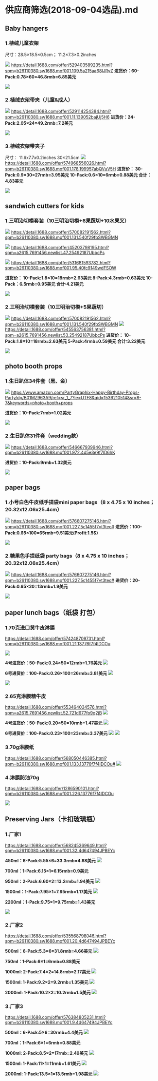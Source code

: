 # 供应商筛选(2018-09-04选品).md

## Baby hangers

### 1.植绒儿童衣架
尺寸：28.5×18.5×0.5cm；
11.2×7.3×0.2inches

![](media/15361387754742.jpg)
https://detail.1688.com/offer/529403589235.html?spm=b26110380.sw1688.mof001.109.5a215aa68IJRvZ
**进货价：60-Pack:0.78×60=46.8rmb=6.85美元**

![](media/15361398009782.jpg)

### 2.植绒衣架带夹（儿童&成人）

![](media/15361402052926.jpg)
https://detail.1688.com/offer/529114254384.html?spm=b26110380.sw1688.mof001.11.139052bajUj5H6
**进货价：24-Pack:2.05×24=49.2rmb=7.2美元**

![](media/15361403844205.jpg)

### 3.植绒衣架带夹子
尺寸：
11.6x7.7x0.2inches 
30×21.5cm
![](media/15361415663329.jpg)
https://detail.1688.com/offer/574968556026.html?spm=b26110380.sw1688.mof001.178.199957abQVuV5H
**进货价：
30-Pack:0.9×30=27rmb=3.95美元
10-Pack:0.6×10=6rmb=0.88美元
合计：4.83美元**

![](media/15362051117344.jpg)


## sandwich cutters for kids
### 1.三明治切模套装（10三明治切模+6果蔬切+10水果叉）
![](media/15362076597037.jpg)
https://detail.1688.com/offer/570082191562.html?spm=b26110380.sw1688.mof001.131.540f29fbSWBGMN

![](media/15362073520657.jpg)
https://detail.1688.com/offer/45203798195.html?spm=a2615.7691456.newlist.47.25492187UbbcPs

![](media/15361599077358.jpg)
https://detail.1688.com/offer/531681593782.html?spm=b26110380.sw1688.mof001.95.40fc9149wdFSOW

**进货价：
10-Pack:1.8×10=18rmb=2.63美元
8-Pack:4.3rmb=0.63美元
10-Pack：6.5rmb=0.95美元
合计:4.21美元**

![](media/15362080127686.jpg)


### 2.三明治切模套装（10三明治切模+5果蔬切）
![](media/15362076597037.jpg)
https://detail.1688.com/offer/570082191562.html?spm=b26110380.sw1688.mof001.131.540f29fbSWBGMN
![](media/15362072913262.jpg)
https://detail.1688.com/offer/545563756381.html?spm=a2615.7691456.newlist.53.25492187UbbcPs
**进货价：
10-Pack:1.8×10=18rmb=2.63美元
5-Pack:4rmb=0.59美元
合计:3.22美元**

![](media/15362081668215.jpg)

## photo booth props
### 1.生日趴体34件套（黑、金）
![](media/15362113522358.jpg)
https://www.amazon.com/PartyGraphix-Happy-Birthday-Props-Party/dp/B01MZ963A9/ref=sr_1_7?ie=UTF8&qid=1536210514&sr=8-7&keywords=photo+booth+props

**进货价：10-Pack:7rmb=1.02美元**

![](media/15362125701877.jpg)


### 2.生日趴体31件套（wedding款）
![](media/15362128344071.jpg)
https://detail.1688.com/offer/546667939946.html?spm=b26110380.sw1688.mof001.972.4d5e3e9f7lD6hK

**进货价：10-Pack:9rmb=1.32美元**

![](media/15362135326905.jpg)

## paper bags

### 1.小号白色牛皮纸手提袋mini paper bags（8 x 4.75 x 10 inches；20.32x12.06x25.4cm）
![](media/15362289528770.jpg)
https://detail.1688.com/offer/576607275146.html?spm=b26110380.sw1688.mof001.227.5c1455f7vt3tec#
**进货价：100-Pack:0.65×100=65rmb=9.51美元(Profit:1.5$）**

![](media/15362290571287.jpg)

### 2.糖果色手提纸袋 party bags（8 x 4.75 x 10 inches；20.32x12.06x25.4cm）

![](media/15362292943887.jpg)
https://detail.1688.com/offer/576607275146.html?spm=b26110380.sw1688.mof001.227.5c1455f7vt3tec#
**进货价：20-Pack:0.65×20=13rmb=1.9美元**

![](media/15362293743633.jpg)


## paper lunch bags（纸袋 打包）

### 1.70克进口黄牛皮淋膜

https://detail.1688.com/offer/574248709731.html?spm=b26110380.sw1688.mof001.21.13776f7f4IDCOu

![](media/15362940205633.jpg)

**4号进货价：50-Pack:0.24×50=12rmb=1.76美元**
![](media/15362945690223.jpg)

**6号进货价：100-Pack:0.26×100=26rmb=3.81美元**
![](media/15362947146360.jpg)

![](media/15362948069670.jpg)

### 2.65克淋膜精牛皮
https://detail.1688.com/offer/553464034576.html?spm=a2615.7691456.newlist.52.721d677fo9q2jB
![](media/15362954627851.jpg)

**4号进货价：50-Pack:0.20×50=10rmb=1.47美元**
![](media/15362956506288.jpg)

**6号进货价：100-Pack:0.23×100=23rmb=3.37美元**
![](media/15362957363840.jpg)
![](media/15362971540542.jpg)

### 3.70g淋膜纸
https://detail.1688.com/offer/568050446385.html?spm=b26110380.sw1688.mof001.133.13776f7f4IDCOu#
![](media/15362974936549.jpg)

### 4.淋膜防油70g
https://detail.1688.com/offer/1286590101.html?spm=b26110380.sw1688.mof001.226.13776f7f4IDCOu

![](media/15362976836574.jpg)

## Preserving Jars（卡扣玻璃瓶）
### 1.厂家1
https://detail.1688.com/offer/568245369649.html?spm=b26110380.sw1688.mof001.32.4d647494JPBEYc

**450ml：6-Pack:5.55×6=33.3rmb=4.88美元**
![](media/15363107938253.jpg)

**700ml：1-Pack:6.15×1=6.15rmb=0.9美元**

**950ml：2-Pack:6.60×2=13.2rmb=1.94美元**
![](media/15363106312756.jpg)


**1500ml：1-Pack:7.95×1=7.95rmb=1.17美元**
![](media/15363104847924.jpg)

**2200ml：1-Pack:9.75×1=9.75rmb=1.43美元**

![](media/15363103550280.jpg)

### 2.厂家2
https://detail.1688.com/offer/535568798046.html?spm=b26110380.sw1688.mof001.20.4d647494JPBEYc

**500ml：6-Pack:5.3×6=31.8rmb=4.66美元**
![](media/15363110203763.jpg)

**750ml：1-Pack:6×1=6rmb=0.88美元**

**1000ml: 2-Pack:7.4×2=14.8rmb=2.17美元**
![](media/15363112429040.jpg)

**1500ml: 1-Pack:9.2×2=9.2rmb=1.35美元**
![](media/15363113223058.jpg)

**2000ml: 1-Pack:10.2×2=10.2rmb=1.5美元**
![](media/15363114094769.jpg)


### 3.厂家3
https://detail.1688.com/offer/576384805231.html?spm=b26110380.sw1688.mof001.9.4d647494JPBEYc


**500ml：6-Pack:5×6=30rmb=4.4美元**
![](media/15363110203763.jpg)

**700ml：1-Pack:6×1=6rmb=0.88美元**

**1000ml: 2-Pack:8.5×2=17rmb=2.49美元**
![](media/15363116030956.jpg)


**1500ml: 1-Pack:11×1=11rmb=1.61美元**
![](media/15363116914907.jpg)


**2000ml: 1-Pack:13.5×1=13.5rmb=1.98美元**
![](media/15363117591156.jpg)




